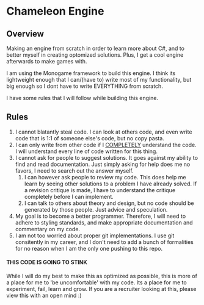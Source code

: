 # Chameleon Engine
## Overview
Making an engine from scratch in order to learn more about C#, and to better myself in creating optomized solutions. Plus, I get a cool engine afterwards to make games with.

I am using the Monogame framework to build this engine. I think its lightweight enough that I can/(have to) write most of my functionality, but big enough so I dont have to write EVERYTHING from scratch.

I have some rules that I will follow while building this engine.

## Rules

1. I cannot blatantly steal code. I can look at others code, and even write code that is 1:1 of someone else's code, but no copy pasta.
2. I can only write from other code if I <ins> COMPLETELY</ins> understand the code. I will understand every line of code written for this thing.
3. I cannot ask for people to suggest solutions. It goes against my ability to find and read documentation. Just simply asking for help does me no favors, I need to search out the answer myself.
	1. I can however ask people to review my code. This does help me learn by seeing other solutions to a problem I have already solved. If a revision critique is made, I have to understand the critique completely before I can implement.
 	2. I can talk to others about theory and design, but no code should be generated by those people. Just advice and speculation. 
4. My goal is to become a better programmer. Therefore, I will need to adhere to styling standards, and make appropriate documentation and commentary on my code.
5. I am not too worried about proper git implementations. I use git consitently in my career, and I don't need to add a bunch of formalities for no reason when I am the only one pushing to this repo.

#### THIS CODE IS GOING TO STINK
While I will do my best to make this as optimized as possible, this is more of a place for me to 'be uncomfortable' with my code. Its a place for me to experiment, fail, learn and grow.
If you are a recruiter looking at this, please view this with an open mind :)

